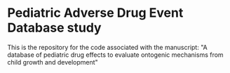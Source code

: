# Pediatric Adverse Drug Event Database study

This is the repository for the code associated with the manuscript: "A database of pediatric drug effects to evaluate ontogenic mechanisms from child growth and development"
